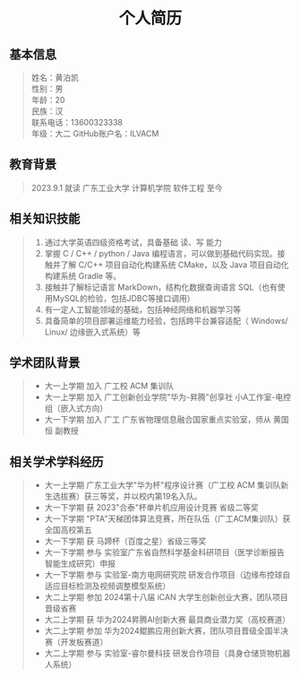 <h1 align = "center"> 个人简历 </h1>

## 基本信息

> 姓名：黄泊凯  
> 性别：男  
> 年龄：20  
> 民族：汉  
> 联系电话：13600323338  
> 年级：大二
> GitHub账户名：ILVACM  

## 教育背景

> 2023.9.1 就读 广东工业大学 计算机学院 软件工程 至今

## 相关知识技能

> 1. 通过大学英语四级资格考试，具备基础 读、写 能力  
> 2. 掌握 C / C++ / python / Java 编程语言，可以做到基础代码实现。接触并了解 C/C++ 项目自动化构建系统 CMake，以及 Java 项目自动化构建系统 Gradle 等。
> 3. 接触并了解标记语言 MarkDown，结构化数据查询语言 SQL（也有使用MySQL的检验，包括JDBC等接口调用）
> 4. 有一定人工智能领域的基础，包括神经网络和机器学习等
> 5. 具备简单的项目部署运维能力经验，包括跨平台兼容适配（ Windows/ Linux/ 边缘嵌入式系统）等

## 学术团队背景

> * 大一上学期 加入 广工校 ACM 集训队
> * 大一上学期 加入 广工创新创业学院"华为-昇腾"创享社 小A工作室-电控组（嵌入式方向）
> * 大一下学期 加入 广工 广东省物理信息融合国家重点实验室，师从 黄国恒 副教授

## 相关学术学科经历

> * 大一上学期 广东工业大学"华为杯"程序设计赛（广工校 ACM 集训队新生选拔赛）获三等奖，并以校内第19名入队。
> * 大一下学期 获 2023"合泰"杯单片机应用设计竞赛 省级二等奖
> * 大一下学期 "PTA"天梯团体算法竞赛，所在队伍（广工ACM集训队）获全国高校第五
> * 大一下学期 获 马蹄杯（百度之星）省级三等奖
> * 大一下学期 参与 实验室广东省自然科学基金科研项目（医学诊断报告智能生成研究）申报
> * 大一下学期 参与 实验室-南方电网研究院 研发合作项目（边缘布控球自适应目标检测及视频调整模型系统）
> * 大二上学期 参加 2024第十八届 iCAN 大学生创新创业大赛，团队项目晋级省赛
> * 大二上学期 获 华为2024昇腾AI创新大赛 最具商业潜力奖（高校赛道）
> * 大二上学期 参加 华为2024鲲鹏应用创新大赛，团队项目晋级全国半决赛（开发板赛道）
> * 大二上学期 参与 实验室-睿尔曼科技 研发合作项目（具身仓储货物机器人系统）
